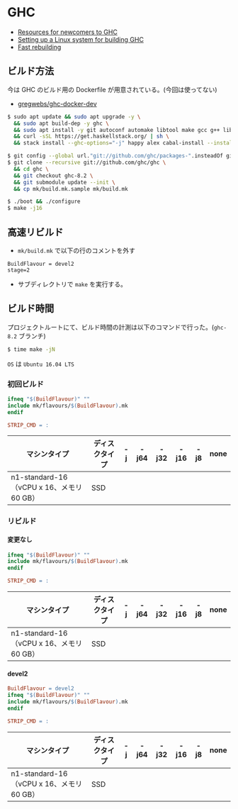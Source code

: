 # GHC

- [Resources for newcomers to GHC](https://ghc.haskell.org/trac/ghc/wiki/Newcomers)
- [Setting up a Linux system for building GHC](https://ghc.haskell.org/trac/ghc/wiki/Building/Preparation/Linux)
- [Fast rebuilding](https://ghc.haskell.org/trac/ghc/wiki/Building/Using#HowtomakeGHCbuildquickly)

## ビルド方法

今は GHC のビルド用の Dockerfile が用意されている。(今回は使ってない)

- [gregwebs/ghc-docker-dev](https://github.com/gregwebs/ghc-docker-dev)

```bash
$ sudo apt update && sudo apt upgrade -y \
  && sudo apt build-dep -y ghc \
  && sudo apt install -y git autoconf automake libtool make gcc g++ libgmp-dev ncurses-dev libtinfo-dev python3 xz-utils linux-tools-generic xutils-dev \
  && curl -sSL https://get.haskellstack.org/ | sh \
  && stack install --ghc-options="-j" happy alex cabal-install --install-ghc

$ git config --global url."git://github.com/ghc/packages-".insteadOf git://github.com/ghc/packages/
$ git clone --recursive git://github.com/ghc/ghc \
  && cd ghc \
  && git checkout ghc-8.2 \
  && git submodule update --init \
  && cp mk/build.mk.sample mk/build.mk

$ ./boot && ./configure
$ make -j16
```

## 高速リビルド
- `mk/build.mk` で以下の行のコメントを外す

```make
BuildFlavour = devel2
stage=2
```

- サブディレクトリで `make` を実行する。

## ビルド時間

プロジェクトルートにて、ビルド時間の計測は以下のコマンドで行った。(`ghc-8.2` ブランチ)

```bash
$ time make -jN
```

`OS` は `Ubuntu 16.04 LTS`

### 初回ビルド

```makefile
ifneq "$(BuildFlavour)" ""
include mk/flavours/$(BuildFlavour).mk
endif

STRIP_CMD = :
```

マシンタイプ | ディスクタイプ | -j | -j64 | -j32 | -j16 | -j8 | none |
-----------|-------------|----|------|------|------|-----|------|
n1-standard-16 （vCPU x 16、メモリ 60 GB） | SSD | | | | | |

### リビルド

#### 変更なし

```makefile
ifneq "$(BuildFlavour)" ""
include mk/flavours/$(BuildFlavour).mk
endif

STRIP_CMD = :
```

マシンタイプ | ディスクタイプ | -j | -j64 | -j32 | -j16 | -j8 | none |
-----------|-------------|----|------|------|------|-----|------|
n1-standard-16 （vCPU x 16、メモリ 60 GB） | SSD | | | | | |


#### devel2

```makefile
BuildFlavour = devel2
ifneq "$(BuildFlavour)" ""
include mk/flavours/$(BuildFlavour).mk
endif

STRIP_CMD = :
```

マシンタイプ | ディスクタイプ | -j | -j64 | -j32 | -j16 | -j8 | none |
-----------|-------------|----|------|------|------|-----|------|
n1-standard-16 （vCPU x 16、メモリ 60 GB） | SSD | | | | | |

